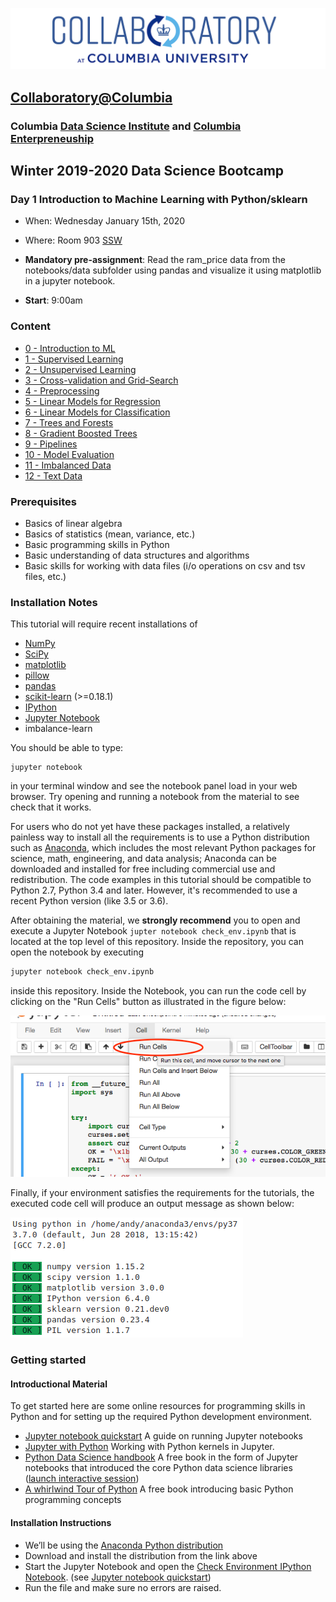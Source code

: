 ![collaboratory logo](../../Misc-files/collaboratory2.png)

## [Collaboratory@Columbia](http://collaboratory.columbia.edu/)
### Columbia [Data Science Institute](http://datascience.columbia.edu/) and [Columbia Enterpreneuship](http://entrepreneurship.columbia.edu/)
## Winter 2019-2020 Data Science Bootcamp
### Day 1 Introduction to Machine Learning with Python/sklearn

- When: Wednesday January 15th, 2020
- Where: Room 903 [SSW](http://stat.columbia.edu/location-and-directions/)

- **Mandatory pre-assignment**: Read the ram_price data from the notebooks/data subfolder using pandas and visualize it using matplotlib in a jupyter notebook.
- **Start**: 9:00am

### Content

- [0 - Introduction to ML](https://ds-bootcamp-dsi-columbia.github.io/AY2018-2019-Winter-Collaboratory-Faculty/Bootcamp-materials/Day3-Machine-Learning/slides/00-introduction.html)
- [1 - Supervised Learning](https://ds-bootcamp-dsi-columbia.github.io/AY2018-2019-Winter-Collaboratory-Faculty/Bootcamp-materials/Day3-Machine-Learning/slides/01-supervised-learning.html)
- [2 - Unsupervised Learning](https://ds-bootcamp-dsi-columbia.github.io/AY2018-2019-Winter-Collaboratory-Faculty/Bootcamp-materials/Day3-Machine-Learning/slides/02-unsupervised-learning.html)
- [3 - Cross-validation and Grid-Search](https://ds-bootcamp-dsi-columbia.github.io/AY2018-2019-Winter-Collaboratory-Faculty/Bootcamp-materials/Day3-Machine-Learning/slides/03-cross-validation-grid-search.html)
- [4 - Preprocessing](https://ds-bootcamp-dsi-columbia.github.io/AY2018-2019-Winter-Collaboratory-Faculty/Bootcamp-materials/Day3-Machine-Learning/slides/04-preprocessing.html)
- [5 - Linear Models for Regression](https://ds-bootcamp-dsi-columbia.github.io/AY2018-2019-Winter-Collaboratory-Faculty/Bootcamp-materials/Day3-Machine-Learning/slides/05-linear-models-regression.html)
- [6 - Linear Models for Classification](https://ds-bootcamp-dsi-columbia.github.io/AY2018-2019-Winter-Collaboratory-Faculty/Bootcamp-materials/Day3-Machine-Learning/slides/06-linear-models-classification.html)
- [7 - Trees and Forests](https://ds-bootcamp-dsi-columbia.github.io/AY2018-2019-Winter-Collaboratory-Faculty/Bootcamp-materials/Day3-Machine-Learning/slides/07-trees-forests.html)
- [8 - Gradient Boosted Trees](https://ds-bootcamp-dsi-columbia.github.io/AY2018-2019-Winter-Collaboratory-Faculty/Bootcamp-materials/Day3-Machine-Learning/slides/08-gradient-boosting.html)
- [9 - Pipelines](https://ds-bootcamp-dsi-columbia.github.io/AY2018-2019-Winter-Collaboratory-Faculty/Bootcamp-materials/Day3-Machine-Learning/slides/09-pipelines.html)
- [10 - Model Evaluation](https://ds-bootcamp-dsi-columbia.github.io/AY2018-2019-Winter-Collaboratory-Faculty/Bootcamp-materials/Day3-Machine-Learning/slides/10-model-evaluation.html)
- [11 - Imbalanced Data](https://ds-bootcamp-dsi-columbia.github.io/AY2018-2019-Winter-Collaboratory-Faculty/Bootcamp-materials/Day3-Machine-Learning/slides/11-imbalanced-data.html)
- [12 - Text Data](https://ds-bootcamp-dsi-columbia.github.io/AY2018-2019-Winter-Collaboratory-Faculty/Bootcamp-materials/Day3-Machine-Learning/slides/12-working-with-text-data.html)


### Prerequisites
 
+ Basics of linear algebra
+ Basics of statistics (mean, variance, etc.)
+ Basic programming skills in Python
+ Basic understanding of data structures and algorithms
+ Basic skills for working with data files (i/o operations on csv and tsv files, etc.)

### Installation Notes

This tutorial will require recent installations of

- [NumPy](http://www.numpy.org)
- [SciPy](http://www.scipy.org)
- [matplotlib](http://matplotlib.org)
- [pillow](https://python-pillow.org)
- [pandas](http://pandas.pydata.org)
- [scikit-learn](http://scikit-learn.org/stable/) (>=0.18.1)
- [IPython](http://ipython.readthedocs.org/en/stable/)
- [Jupyter Notebook](http://jupyter.org)
- imbalance-learn

You should be able to type:

    jupyter notebook

in your terminal window and see the notebook panel load in your web browser.
Try opening and running a notebook from the material to see check that it works.

For users who do not yet have these  packages installed, a relatively
painless way to install all the requirements is to use a Python distribution
such as [Anaconda](https://www.continuum.io/downloads), which includes
the most relevant Python packages for science, math, engineering, and
data analysis; Anaconda can be downloaded and installed for free
including commercial use and redistribution.
The code examples in this tutorial should be compatible to Python 2.7, Python
3.4 and later. However, it's recommended to use a recent Python version (like
3.5 or 3.6).

After obtaining the material, we **strongly recommend** you to open and execute
a Jupyter Notebook `jupter notebook check_env.ipynb` that is located at the
top level of this repository. Inside the repository, you can open the notebook
by executing

```bash
jupyter notebook check_env.ipynb
```

inside this repository. Inside the Notebook, you can run the code cell by
clicking on the "Run Cells" button as illustrated in the figure below:

![](images/check_env-1.png)


Finally, if your environment satisfies the requirements for the tutorials, the executed code cell will produce an output message as shown below:

![](images/check_env-2.png)


### Getting started

#### Introductional Material

To get started here are some online resources for programming skills in Python and for setting up the required Python development environment.

+ [Jupyter notebook quickstart](https://jupyter.readthedocs.io/en/latest/content-quickstart.html) A guide on running Jupyter notebooks
+ [Jupyter with Python](http://opentechschool.github.io/python-data-intro/core/notebook.html) Working with Python kernels in Jupyter.
+ [Python Data Science handbook](https://github.com/jakevdp/PythonDataScienceHandbook) A free book in the form of Jupyter notebooks that introduced the core Python data science libraries ([launch interactive session](https://mybinder.org/v2/gh/jakevdp/PythonDataScienceHandbook/master?filepath=notebooks%2FIndex.ipynb))
+ [A whirlwind Tour of Python](https://github.com/jakevdp/WhirlwindTourOfPython) A free book introducing basic Python programming concepts


#### Installation Instructions
+ We’ll be using the [Anaconda Python distribution](https://www.anaconda.com/download/?lang=en-us#linuxQ)
+ Download and install the distribution from the link above
+ Start the Jupyter Notebook and open the [Check Environment IPython Notebook](./notebooks/Pre-assignment/check_env.ipynb). (see [Jupyter notebook quickstart](https://jupyter.readthedocs.io/en/latest/content-quickstart.html))
+ Run the file and make sure no errors are raised.